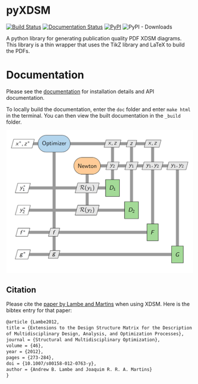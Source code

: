 # pyXDSM
[![Build Status](https://dev.azure.com/mdolab/Public/_apis/build/status/mdolab.pyXDSM?repoName=mdolab%2FpyXDSM&branchName=master)](https://dev.azure.com/mdolab/Public/_build/latest?definitionId=33&repoName=mdolab%2FpyXDSM&branchName=master)
[![Documentation Status](https://readthedocs.com/projects/mdolab-pyxdsm/badge/?version=latest)](https://mdolab-pyxdsm.readthedocs-hosted.com/?badge=latest)
[![PyPI](https://img.shields.io/pypi/v/pyxdsm)](https://pypi.org/project/pyXDSM/)
![PyPI - Downloads](https://img.shields.io/pypi/dm/pyXDSM)

A python library for generating publication quality PDF XDSM diagrams.
This library is a thin wrapper that uses the TikZ library and LaTeX to build the PDFs.

# Documentation

Please see the [documentation](https://mdolab-pyxdsm.readthedocs-hosted.com) for installation details and API documentation.

To locally build the documentation, enter the `doc` folder and enter `make html` in the terminal. 
You can then view the built documentation in the `_build` folder.

![XDSM of MDF](doc/images/mdf.png)



## Citation
Please cite the [paper by Lambe and Martins](http://mdolab.engin.umich.edu/bibliography/Lambe2012a.html) when using XDSM.
Here is the bibtex entry for that paper:

    @article {Lambe2012,
    title = {Extensions to the Design Structure Matrix for the Description of Multidisciplinary Design, Analysis, and Optimization Processes},
    journal = {Structural and Multidisciplinary Optimization},
    volume = {46},
    year = {2012},
    pages = {273-284},
    doi = {10.1007/s00158-012-0763-y},
    author = {Andrew B. Lambe and Joaquim R. R. A. Martins}
    }

